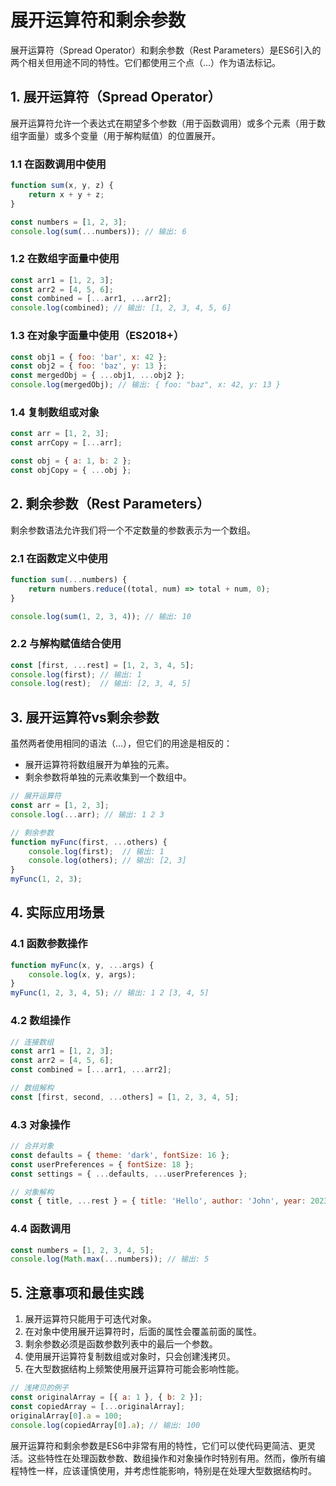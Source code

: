 # 展开运算符和剩余参数

展开运算符（Spread Operator）和剩余参数（Rest Parameters）是ES6引入的两个相关但用途不同的特性。它们都使用三个点（...）作为语法标记。

## 1. 展开运算符（Spread Operator）

展开运算符允许一个表达式在期望多个参数（用于函数调用）或多个元素（用于数组字面量）或多个变量（用于解构赋值）的位置展开。

### 1.1 在函数调用中使用

```javascript
function sum(x, y, z) {
    return x + y + z;
}

const numbers = [1, 2, 3];
console.log(sum(...numbers)); // 输出: 6
```

### 1.2 在数组字面量中使用

```javascript
const arr1 = [1, 2, 3];
const arr2 = [4, 5, 6];
const combined = [...arr1, ...arr2];
console.log(combined); // 输出: [1, 2, 3, 4, 5, 6]
```

### 1.3 在对象字面量中使用（ES2018+）

```javascript
const obj1 = { foo: 'bar', x: 42 };
const obj2 = { foo: 'baz', y: 13 };
const mergedObj = { ...obj1, ...obj2 };
console.log(mergedObj); // 输出: { foo: "baz", x: 42, y: 13 }
```

### 1.4 复制数组或对象

```javascript
const arr = [1, 2, 3];
const arrCopy = [...arr];

const obj = { a: 1, b: 2 };
const objCopy = { ...obj };
```

## 2. 剩余参数（Rest Parameters）

剩余参数语法允许我们将一个不定数量的参数表示为一个数组。

### 2.1 在函数定义中使用

```javascript
function sum(...numbers) {
    return numbers.reduce((total, num) => total + num, 0);
}

console.log(sum(1, 2, 3, 4)); // 输出: 10
```

### 2.2 与解构赋值结合使用

```javascript
const [first, ...rest] = [1, 2, 3, 4, 5];
console.log(first); // 输出: 1
console.log(rest);  // 输出: [2, 3, 4, 5]
```

## 3. 展开运算符vs剩余参数

虽然两者使用相同的语法（...），但它们的用途是相反的：

- 展开运算符将数组展开为单独的元素。
- 剩余参数将单独的元素收集到一个数组中。

```javascript
// 展开运算符
const arr = [1, 2, 3];
console.log(...arr); // 输出: 1 2 3

// 剩余参数
function myFunc(first, ...others) {
    console.log(first);  // 输出: 1
    console.log(others); // 输出: [2, 3]
}
myFunc(1, 2, 3);
```

## 4. 实际应用场景

### 4.1 函数参数操作

```javascript
function myFunc(x, y, ...args) {
    console.log(x, y, args);
}
myFunc(1, 2, 3, 4, 5); // 输出: 1 2 [3, 4, 5]
```

### 4.2 数组操作

```javascript
// 连接数组
const arr1 = [1, 2, 3];
const arr2 = [4, 5, 6];
const combined = [...arr1, ...arr2];

// 数组解构
const [first, second, ...others] = [1, 2, 3, 4, 5];
```

### 4.3 对象操作

```javascript
// 合并对象
const defaults = { theme: 'dark', fontSize: 16 };
const userPreferences = { fontSize: 18 };
const settings = { ...defaults, ...userPreferences };

// 对象解构
const { title, ...rest } = { title: 'Hello', author: 'John', year: 2023 };
```

### 4.4 函数调用

```javascript
const numbers = [1, 2, 3, 4, 5];
console.log(Math.max(...numbers)); // 输出: 5
```

## 5. 注意事项和最佳实践

1. 展开运算符只能用于可迭代对象。
2. 在对象中使用展开运算符时，后面的属性会覆盖前面的属性。
3. 剩余参数必须是函数参数列表中的最后一个参数。
4. 使用展开运算符复制数组或对象时，只会创建浅拷贝。
5. 在大型数据结构上频繁使用展开运算符可能会影响性能。

```javascript
// 浅拷贝的例子
const originalArray = [{ a: 1 }, { b: 2 }];
const copiedArray = [...originalArray];
originalArray[0].a = 100;
console.log(copiedArray[0].a); // 输出: 100
```

展开运算符和剩余参数是ES6中非常有用的特性，它们可以使代码更简洁、更灵活。这些特性在处理函数参数、数组操作和对象操作时特别有用。然而，像所有编程特性一样，应该谨慎使用，并考虑性能影响，特别是在处理大型数据结构时。

